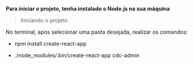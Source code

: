 **Para iniciar o projeto, tenha instalado o Node.js na sua máquina**

> Iniciando o projeto

No terminal, após selecionar uma pasta desejada, realizar os comandos:

- npm install create-react-app

- ./node_modules/.bin/create-react-app cdc-admin


